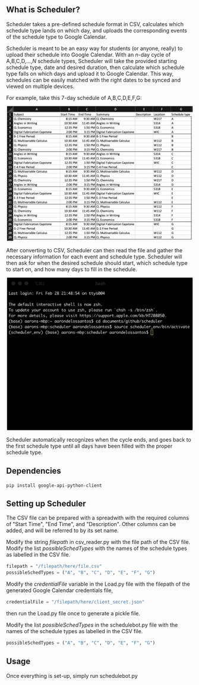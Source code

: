 ## What is Scheduler?
Scheduler takes a pre-defined schedule format in CSV, calculates which schedule type lands on which day, and uploads the corresponding events of the schedule type to Google Calendar. 

Scheduler is meant to be an easy way for students (or anyone, really) to upload their schedule into Google Calendar. With an *n*-day cycle of A,B,C,D,...,*N* schedule types, Scheduler will take the provided starting schedule type, date and desired duration, then calculate which schedule type falls on which days and upload it to Google Calendar. This way, schedules can be easily matched with the right dates to be synced and viewed on multiple devices.

For example, take this 7-day schedule of A,B,C,D,E,F,G:

<p align="center">
  <img src="https://github.com/aarondls/Scheduler/blob/master/Images/Full_Schedule_Excel.png" width="500">
</p>

After converting to CSV, Scheduler can then read the file and gather the necessary information for each event and schedule type. Scheduler will then ask for when the desired schedule should start, which schedule type to start on, and how many days to fill in the schedule. 

<p align="center">
  <img src="https://github.com/aarondls/Scheduler/blob/master/Images/Schedulebot-in-action.gif" width="500">
</p>

Scheduler automatically recognizes when the cycle ends, and goes back to the first schedule type until all days have been filled with the proper schedule type.


## Dependencies
```
pip install google-api-python-client
```
## Setting up Scheduler
The CSV file can be prepared with a spreadwith with the required columns of "Start Time", "End Time", and "Description". Other columns can be added, and will be referred to by its set name.

Modify the string *filepath* in csv_reader.py with the file path of the CSV file. Modify the list *possibleSchedTypes* with the names of the schedule types as labelled in the CSV file.

```python
filepath = "/filepath/here/file.csv"
possibleSchedTypes = ("A", "B", "C", "D", "E", "F", "G")
```
Modify the *credentialFile* variable in the Load.py file with the filepath of the generated Google Calendar credentials file,

```python
credentialFile = "/filepath/here/client_secret.json"
```
then run the Load.py file once to generate a pickle file.

Modify the list *possibleSchedTypes* in the schedulebot.py file with the names of the schedule types as labelled in the CSV file.

```python
possibleSchedTypes = ("A", "B", "C", "D", "E", "F", "G")
```

## Usage
Once everything is set-up, simply run schedulebot.py
